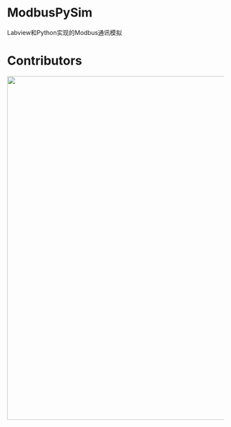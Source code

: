# ModbusPySim
Labview和Python实现的Modbus通讯模拟

# Contributors
<a href="https://github.com/Hustle28214/ModbusPySim/graphs/contributors">
  <img src="https://contrib.rocks/image?repo=Hustle28214/ModbusPySim&max=400&columns=3"  width="800"/>
</a>